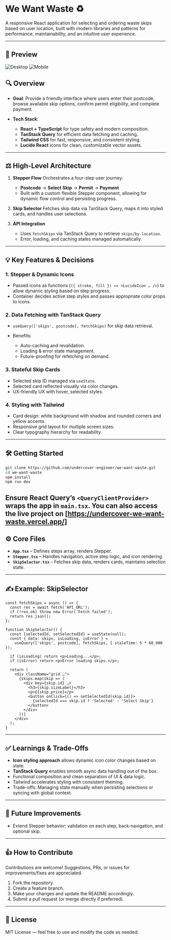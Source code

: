 # We Want Waste ♻️

A responsive React application for selecting and ordering waste skips based on user location, built with modern libraries and patterns for performance, maintainability, and an intuitive user experience.

---
## 📸 Preview
![Desktop](./public/assets/desktop.png)
![Mobile](./public/assets/mobile.jpg)

## 🔍 Overview

* **Goal**: Provide a friendly interface where users enter their postcode, browse available skip options, confirm permit eligibility, and complete payment.
* **Tech Stack**:

  * **React + TypeScript** for type safety and modern composition.
  * **TanStack Query** for efficient data fetching and caching.
  * **Tailwind CSS** for fast, responsive, and consistent styling.
  * **Lucide React** icons for clean, customizable vector assets.

---

## ⚖️ High-Level Architecture

1. **Stepper Flow**
   Orchestrates a four-step user journey:

   * **Postcode** → **Select Skip** → **Permit** → **Payment**
   * Built with a custom flexible Stepper component, allowing for dynamic flow control and persisting progress.

2. **Skip Selector**
   Fetches skip data via TanStack Query, maps it into styled cards, and handles user selections.

3. **API Integration**

   * Uses `fetchSkips` via TanStack Query to retrieve `skips/by-location`.
   * Error, loading, and caching states managed automatically.

---

## 💡 Key Features & Decisions

### 1. **Stepper & Dynamic Icons**

* Passed icons as functions (`({ stroke, fill }) => <LucideIcon … />`) to allow dynamic styling based on step progress.
* Container decides active step styles and passes appropriate color props to icons.

### 2. **Data Fetching with TanStack Query**

* `useQuery(['skips', postcode], fetchSkips)` for skip data retrieval.
* Benefits:

  * Auto-caching and revalidation.
  * Loading & error state management.
  * Future-proofing for refetching on demand.

### 3. **Stateful Skip Cards**

* Selected skip ID managed via `useState`.
* Selected card reflected visually via color changes.
* UX-friendly UX with hover, selected styles.

### 4. **Styling with Tailwind**

* Card design: white background with shadow and rounded corners and yellow accents.
* Responsive grid layout for multiple screen sizes.
* Clear typography hierarchy for readability.

---

## 🛠️ Getting Started

```bash
git clone https://github.com/undercover-engineer/we-want-waste.git
cd we-want-waste
npm install
npm run dev
```

Ensure React Query’s `<QueryClientProvider>` wraps the app in `main.tsx`.
You can also access the live project on [https://undercover-we-want-waste.vercel.app/]
---

## ⚙️ Core Files

* **`App.tsx`** – Defines steps array, renders Stepper.
* **`Stepper.tsx`** – Handles navigation, active step logic, and icon rendering.
* **`SkipSelector.tsx`** – Fetches skip data, renders cards, maintains selection state.

---

## ✍️ Example: SkipSelector

```tsx
const fetchSkips = async () => {
  const res = await fetch('API_URL');
  if (!res.ok) throw new Error('Fetch failed');
  return res.json();
};

function SkipSelector() {
  const [selectedId, setSelectedId] = useState(null);
  const { data: skips, isLoading, isError } =
    useQuery(['skips', postcode], fetchSkips, { staleTime: 5 * 60_000 });
  
  if (isLoading) return <p>Loading...</p>;
  if (isError) return <p>Error loading skips.</p>;

  return (
    <div className="grid …">
      {skips.map(skip => (
        <div key={skip.id} …>
          <h3>{skip.sizeLabel}</h3>
          <p>£{skip.price}</p>
          <button onClick={() => setSelectedId(skip.id)}>
            {selectedId === skip.id ? 'Selected' : 'Select Skip'}
          </button>
        </div>
      ))}
    </div>
  );
}
```

---

## ✅ Learnings & Trade‑Offs

* **Icon styling approach** allows dynamic icon color changes based on state.
* **TanStack Query** enables smooth async data handling out of the box.
* Functional composition and clean separation of UI & data logic.
* Tailwind accelerates styling with consistent theming.
* Trade-offs: Managing state manually when persisting selections or syncing with global context.

---

## 🔮 Future Improvements

* Extend Stepper behavior: validation on each step, back-navigation, and optional skip.

---

## 👍 How to Contribute

Contributions are welcome! Suggestions, PRs, or issues for improvements/fixes are appreciated.

1. Fork the repository.
2. Create a feature branch.
3. Make your changes and update the README accordingly.
4. Submit a pull request (or merge directly if preferred).

---

## 📄 License

MIT License — feel free to use and modify the code as needed.

